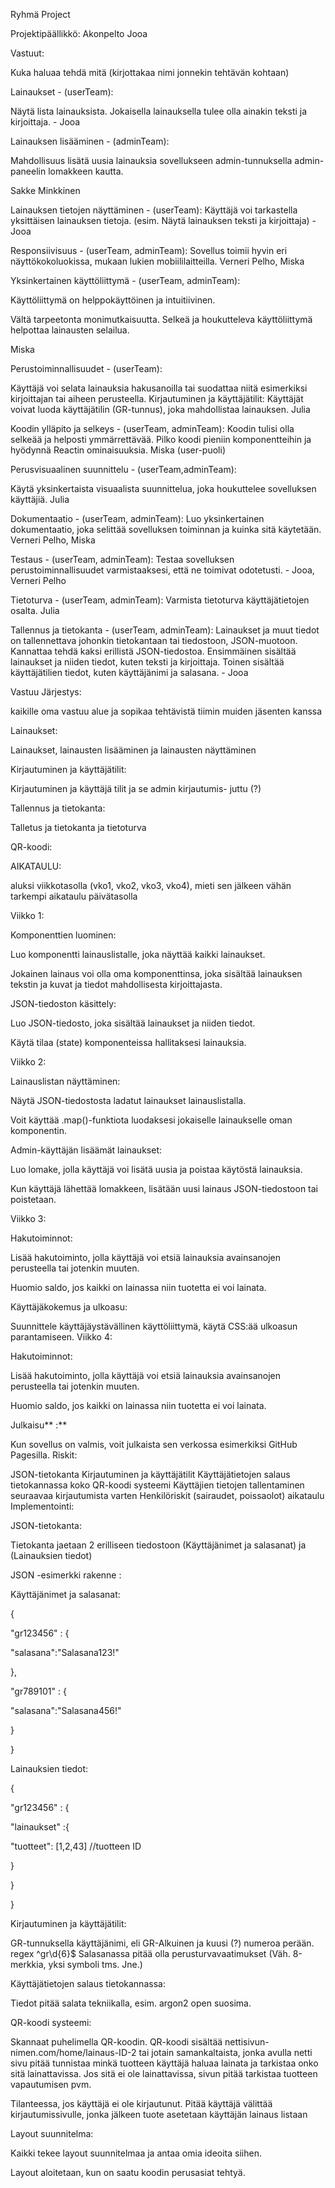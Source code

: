 Ryhmä Project

Projektipäällikkö: Akonpelto Jooa

Vastuut:

Kuka haluaa tehdä mitä (kirjottakaa nimi jonnekin tehtävän kohtaan)

Lainaukset - (userTeam):

Näytä lista lainauksista. Jokaisella lainauksella tulee olla ainakin teksti ja kirjoittaja. - Jooa

Lainauksen lisääminen - (adminTeam):

Mahdollisuus lisätä uusia lainauksia sovellukseen admin-tunnuksella admin-paneelin lomakkeen kautta.

Sakke Minkkinen

Lainauksen tietojen näyttäminen - (userTeam): Käyttäjä voi tarkastella yksittäisen lainauksen tietoja. (esim. Näytä lainauksen teksti ja kirjoittaja) - Jooa

Responsiivisuus - (userTeam, adminTeam): Sovellus toimii hyvin eri näyttökokoluokissa, mukaan lukien mobiililaitteilla. Verneri Pelho, Miska

Yksinkertainen käyttöliittymä - (userTeam, adminTeam):

Käyttöliittymä on helppokäyttöinen ja intuitiivinen.

Vältä tarpeetonta monimutkaisuutta. Selkeä ja houkutteleva käyttöliittymä helpottaa lainausten selailua.

Miska

Perustoiminnallisuudet - (userTeam):

Käyttäjä voi selata lainauksia hakusanoilla tai suodattaa niitä esimerkiksi kirjoittajan tai aiheen perusteella. Kirjautuminen ja käyttäjätilit: Käyttäjät voivat luoda käyttäjätilin (GR-tunnus), joka mahdollistaa lainauksen. Julia

Koodin ylläpito ja selkeys - (userTeam, adminTeam): Koodin tulisi olla selkeää ja helposti ymmärrettävää. Pilko koodi pieniin komponentteihin ja hyödynnä Reactin ominaisuuksia. Miska (user-puoli)

Perusvisuaalinen suunnittelu - (userTeam,adminTeam):

Käytä yksinkertaista visuaalista suunnittelua, joka houkuttelee sovelluksen käyttäjiä. Julia

Dokumentaatio - (userTeam, adminTeam): Luo yksinkertainen dokumentaatio, joka selittää sovelluksen toiminnan ja kuinka sitä käytetään. Verneri Pelho, Miska

Testaus - (userTeam, adminTeam): Testaa sovelluksen perustoiminnallisuudet varmistaaksesi, että ne toimivat odotetusti. - Jooa, Verneri Pelho

Tietoturva - (userTeam, adminTeam): Varmista tietoturva käyttäjätietojen osalta. Julia

Tallennus ja tietokanta - (userTeam, adminTeam): Lainaukset ja muut tiedot on tallennettava johonkin tietokantaan tai tiedostoon, JSON-muotoon. Kannattaa tehdä kaksi erillistä JSON-tiedostoa. Ensimmäinen sisältää lainaukset ja niiden tiedot, kuten teksti ja kirjoittaja. Toinen sisältää käyttäjätilien tiedot, kuten käyttäjänimi ja salasana. - Jooa

Vastuu Järjestys:

kaikille oma vastuu alue ja sopikaa tehtävistä tiimin muiden jäsenten kanssa

Lainaukset:

Lainaukset, lainausten lisääminen ja lainausten näyttäminen

Kirjautuminen ja käyttäjätilit:

Kirjautuminen ja käyttäjä tilit ja se admin kirjautumis- juttu (?)

Tallennus ja tietokanta:

Talletus ja tietokanta ja tietoturva

QR-koodi:

AIKATAULU:

aluksi viikkotasolla (vko1, vko2, vko3, vko4), mieti sen jälkeen vähän tarkempi aikataulu päivätasolla

Viikko 1:

Komponenttien luominen:

Luo komponentti lainauslistalle, joka näyttää kaikki lainaukset.

Jokainen lainaus voi olla oma komponenttinsa, joka sisältää lainauksen tekstin ja kuvat ja tiedot mahdollisesta kirjoittajasta.

JSON-tiedoston käsittely:

Luo JSON-tiedosto, joka sisältää lainaukset ja niiden tiedot.

Käytä tilaa (state) komponenteissa hallitaksesi lainauksia.

Viikko 2:

Lainauslistan näyttäminen:

Näytä JSON-tiedostosta ladatut lainaukset lainauslistalla.

Voit käyttää .map()-funktiota luodaksesi jokaiselle lainaukselle oman komponentin.

Admin-käyttäjän lisäämät lainaukset:

Luo lomake, jolla käyttäjä voi lisätä uusia ja poistaa käytöstä lainauksia.

Kun käyttäjä lähettää lomakkeen, lisätään uusi lainaus JSON-tiedostoon tai poistetaan.

Viikko 3:

Hakutoiminnot:

Lisää hakutoiminto, jolla käyttäjä voi etsiä lainauksia avainsanojen perusteella tai jotenkin muuten.

Huomio saldo, jos kaikki on lainassa niin tuotetta ei voi lainata.

Käyttäjäkokemus ja ulkoasu:

Suunnittele käyttäjäystävällinen käyttöliittymä, käytä CSS:ää ulkoasun parantamiseen.
Viikko 4:

Hakutoiminnot:

Lisää hakutoiminto, jolla käyttäjä voi etsiä lainauksia avainsanojen perusteella tai jotenkin muuten.

Huomio saldo, jos kaikki on lainassa niin tuotetta ei voi lainata.

Julkaisu** :**

Kun sovellus on valmis, voit julkaista sen verkossa esimerkiksi GitHub Pagesilla.
Riskit:

JSON-tietokanta
Kirjautuminen ja käyttäjätilit
Käyttäjätietojen salaus tietokannassa
koko QR-koodi systeemi
Käyttäjien tietojen tallentaminen seuraavaa kirjautumista varten
Henkilöriskit (sairaudet, poissaolot)
aikataulu
Implementointi:

JSON-tietokanta:

Tietokanta jaetaan 2 erilliseen tiedostoon (Käyttäjänimet ja salasanat) ja (Lainauksien tiedot)

JSON -esimerkki rakenne :

Käyttäjänimet ja salasanat:

{

"gr123456" : {

"salasana":"Salasana123!"

},

"gr789101" : {

"salasana":"Salasana456!"

}

}

Lainauksien tiedot:

{

"gr123456" : {

"lainaukset" :{

"tuotteet": [1,2,43] //tuotteen ID

}

}

}

Kirjautuminen ja käyttäjätilit:

GR-tunnuksella käyttäjänimi, eli GR-Alkuinen ja kuusi (?) numeroa perään. regex ^gr\d{6}$ Salasanassa pitää olla perusturvavaatimukset (Väh. 8-merkkia, yksi symboli tms. Jne.)

Käyttäjätietojen salaus tietokannassa:

Tiedot pitää salata tekniikalla, esim. argon2 open suosima.

QR-koodi systeemi:

Skannaat puhelimella QR-koodin. QR-koodi sisältää nettisivun-nimen.com/home/lainaus-ID-2 tai jotain samankaltaista, jonka avulla netti sivu pitää tunnistaa minkä tuotteen käyttäjä haluaa lainata ja tarkistaa onko sitä lainattavissa. Jos sitä ei ole lainattavissa, sivun pitää tarkistaa tuotteen vapautumisen pvm.

Tilanteessa, jos käyttäjä ei ole kirjautunut. Pitää käyttäjä välittää kirjautumissivulle, jonka jälkeen tuote asetetaan käyttäjän lainaus listaan

Layout suunnitelma:

Kaikki tekee layout suunnitelmaa ja antaa omia ideoita siihen.

Layout aloitetaan, kun on saatu koodin perusasiat tehtyä.
